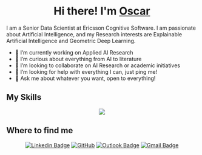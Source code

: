 <h1 align="center">Hi there! I'm <a href="https://github.com/osllogon" target="blank">Oscar</a></h1>

I am a Senior Data Scientist at Ericsson Cognitive Software. I am passionate about Artificial Intelligence, and my Research interests are Explainable Artificial Intelligence and Geometric Deep Learning.

- 🔭 I’m currently working on Applied AI Research
- 🌱 I’m curious about everything from AI to literature
- 👯 I’m looking to collaborate on AI Research or academic initiatives
- 🤔 I’m looking for help with everything I can, just ping me!
- 💬 Ask me about whatever you want, open to everything!

## My Skills

<p align="center">
  <a href="https://skillicons.dev">
    <img src="https://skillicons.dev/icons?i=ai,python,pytorch,tensorflow,git,github,gitlab,vscode,linux,latex" />
  </a>
</p>


## Where to find me

<div align="center">

[![Linkedin Badge](https://img.shields.io/badge/-LinkedIn-blue?style=flat-square&logo=Linkedin&logoColor=white&link=https://www.linkedin.com/in/osllogon/)](https://www.linkedin.com/in/osllogon/)
[![GitHub](https://img.shields.io/badge/-GitHub-181717?style=flat-square&logo=github&logoColor=white&link=https://github.com/osllogon)](https://github.com/osllogon)
[![Outlook Badge](https://img.shields.io/badge/-Outlook-blue?style=flat-square&logo=Gmail&logoColor=white&link=mailto:oscar.llorente.gonzalez@ericsson.com)](mailto:oscar.llorente.gonzalez@ericsson.com)
[![Gmail Badge](https://img.shields.io/badge/-Gmail-c14438?style=flat-square&logo=Gmail&logoColor=white&link=mailto:osllogon@gmail.com)](mailto:osllogon@gmail.com)

</div>
